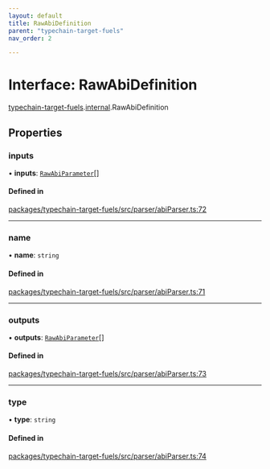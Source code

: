 ```yaml
---
layout: default
title: RawAbiDefinition
parent: "typechain-target-fuels"
nav_order: 2

---
```


# Interface: RawAbiDefinition

[typechain-target-fuels](../index.md).[internal](../namespaces/internal.md).RawAbiDefinition

## Properties

### inputs

• **inputs**: [`RawAbiParameter`](internal-RawAbiParameter.md)[]

#### Defined in

[packages/typechain-target-fuels/src/parser/abiParser.ts:72](https://github.com/FuelLabs/fuels-ts/blob/master/packages/typechain-target-fuels/src/parser/abiParser.ts#L72)

___

### name

• **name**: `string`

#### Defined in

[packages/typechain-target-fuels/src/parser/abiParser.ts:71](https://github.com/FuelLabs/fuels-ts/blob/master/packages/typechain-target-fuels/src/parser/abiParser.ts#L71)

___

### outputs

• **outputs**: [`RawAbiParameter`](internal-RawAbiParameter.md)[]

#### Defined in

[packages/typechain-target-fuels/src/parser/abiParser.ts:73](https://github.com/FuelLabs/fuels-ts/blob/master/packages/typechain-target-fuels/src/parser/abiParser.ts#L73)

___

### type

• **type**: `string`

#### Defined in

[packages/typechain-target-fuels/src/parser/abiParser.ts:74](https://github.com/FuelLabs/fuels-ts/blob/master/packages/typechain-target-fuels/src/parser/abiParser.ts#L74)
